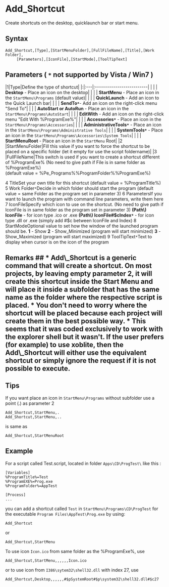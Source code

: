 # Add\_Shortcut #

Create shortcuts on the desktop, quicklaunch bar or start menu.

## Syntax ##
```
Add_Shortcut,[Type],[StartMenuFolder],[FullFileName],[Title],[Work Folder],
     [Parameters],[IconFile],[StartMode],[ToolTipText]
```

## Parameters ( `*` not supported by Vista / Win7 ) ##
|1|Type|Define the type of shortcut|
|:|:---|:--------------------------|
|  |  | **Desktop** - Place an icon on the desktop|
|  |  | **StartMenu** - Place an icon in the `StartMenu\Programs` (default value)|
|  |  | **QuickLaunch** - Add an icon to the Quick Launch bar|
|  |  | **SendTo`*`**- Add an icon on the right-click menu "Send To"|
|  |  | **AutoStart or AutoRun** - Place an icon in the `StartMenu\Programs\AutoStart`|
|  |  | **EditWith** - Add an icon on the right-click menu "Edit With %ProgramExe%"|
|  |  | **Accessories`*`** - Place an icon in the `StartMenu\Programs\Accessories`|
|  |  | **AdministrativeTools`*`** - Place an icon in the `StartMenu\Programs\Administrative Tools`|
|  |  | **SystemTools`*`** - Place an icon in the `StartMenu\Programs\Accessories\System Tools`|
|  |  | **StartMenuRoot** - Place an icon in the `StartMenu` Root|
|2 |StartMenuFolder|Fill this value if you want to force the shortcut to be placed on a specific folder (let it empty for use the script foldername)|
|3 |FullFileName|This switch is used if you want to create a shortcut different of %ProgramExe% (No need to give path if File is in same folder as %ProgramExe%)<br> (default value = %Pe_Programs%\%ProgramFolder%\%ProgramExe%)<br>
<tr><td>4 </td><td>Title</td><td>Set your own title for this shortcut (default value = %ProgramTitle%)</td></tr>
<tr><td>5 </td><td>Work Folder<code>*</code></td><td>Decide in which folder should start the program (default value = same Folder as the program set in parameter 3)</td></tr>
<tr><td>6 </td><td>Parameters</td><td>If you want to launch the program with command line parameters, write them here</td></tr>
<tr><td>7 </td><td>IconFile</td><td>Specify which icon to use on the shortcut. (No need to give path if IconFile is in same folder as the program set in parameter 3)</td></tr>
<tr><td>  </td><td>  </td><td> <b>(Path\) IconFile</b> - for icon type .ico or .exe</td></tr>
<tr><td>  </td><td>  </td><td> <b>(Path\) IconFile#$cIndex<code>*</code></b> - for icon type .dll or .exe (simply add #$c between IconFile and Index)</td></tr>
<tr><td>8 </td><td>StartMode</td><td>Optional value to set how the window of the launched program should be. </td></tr>
<tr><td>  </td><td>  </td><td> <b>1</b> - Show</td></tr>
<tr><td>  </td><td>  </td><td> <b>2</b> - Show_Minimized (program will start minimized)</td></tr>
<tr><td>  </td><td>  </td><td> <b>3</b> - Show_Maximized (program will start maximized)</td></tr>
<tr><td>9 </td><td>ToolTipText<code>*</code></td><td>Text to display when cursor is on the icon of the program</td></tr></tbody></table>

<h2>Remarks ##
  * Add\_Shortcut is a generic command that will create a shortcut. On most projects, by leaving empty parameter 2, it will create this shortcut inside the Start Menu and will place it inside a subfolder that has the same name as the folder where the respective script is placed.
  * You don't need to worry where the shortcut will be placed because each project will create them in the best possible way.
  * This seems that it was coded exclusively to work with the explorer shell but it wasn't. If the user prefers (for example) to use xoblite, then the Add\_Shortcut will either use the equivalent shortcut or simply ignore the request if it is not possible to execute.

## Tips ##
If you want place an icon in `StartMenu\Programs` without subfolder use a point (.) as parameter 2
```
Add_Shortcut,StartMenu,.
Add_Shortcut,StartMenu,..
```
is same as
```
Add_Shortcut,StartMenuRoot
```

## Example ##
For a script called Test.script, located in folder `Apps\CD\ProgTest\` like this :
```
[Variables]
%ProgramTitle%=Test
%ProgramEXE%=Prog.exe
%ProgramFolder%=AppTest

[Process]
...
```

you can add a shortcut called `Test` in `StartMenu\Programs\CD\ProgTest` for the executable `Program Files\AppTest\Prog.exe` by using:
```
Add_Shortcut
```
or
```
Add_Shortcut,StartMenu
```

To use icon `Icon.ico` from same folder as the %ProgramExe%, use
```
Add_Shortcut,StartMenu,,,,,,Icon.ico
```
or to use icon from `I386\sytem32\shell32.dll` with index 27, use
```
Add_Shortcut,Desktop,,,,,,#$pSystemRoot#$p\system32\shell32.dll#$c27
```